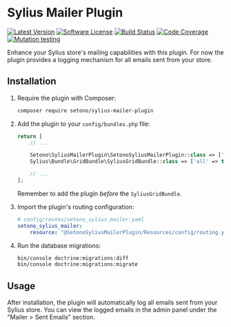 # Sylius Mailer Plugin

[![Latest Version][ico-version]][link-packagist]
[![Software License][ico-license]](LICENSE)
[![Build Status][ico-github-actions]][link-github-actions]
[![Code Coverage][ico-code-coverage]][link-code-coverage]
[![Mutation testing][ico-infection]][link-infection]

Enhance your Sylius store's mailing capabilities with this plugin. For now the plugin provides a logging mechanism for all emails sent from your store.

## Installation

1. Require the plugin with Composer:

    ```bash
    composer require setono/sylius-mailer-plugin
    ```

2. Add the plugin to your `config/bundles.php` file:

    ```php
    return [
        // ...
   
        Setono\SyliusMailerPlugin\SetonoSyliusMailerPlugin::class => ['all' => true],
        Sylius\Bundle\GridBundle\SyliusGridBundle::class => ['all' => true],
   
        // ...
    ];
    ```
   
    Remember to add the plugin _before_ the `SyliusGridBundle`.

3. Import the plugin's routing configuration:

    ```yaml
    # config/routes/setono_sylius_mailer.yaml
    setono_sylius_mailer:
        resource: "@SetonoSyliusMailerPlugin/Resources/config/routing.yaml"
    ```

4. Run the database migrations:

    ```bash
    bin/console doctrine:migrations:diff
    bin/console doctrine:migrations:migrate
    ```

## Usage

After installation, the plugin will automatically log all emails sent from your Sylius store. You can view the logged emails in the admin panel under the "Mailer > Sent Emails" section.


[ico-version]: https://poser.pugx.org/setono/sylius-mailer-plugin/v/stable
[ico-license]: https://poser.pugx.org/setono/sylius-mailer-plugin/license
[ico-github-actions]: https://github.com/Setono/sylius-mailer-plugin/workflows/build/badge.svg
[ico-code-coverage]: https://codecov.io/gh/Setono/sylius-mailer-plugin/branch/master/graph/badge.svg
[ico-infection]: https://img.shields.io/endpoint?style=flat&url=https%3A%2F%2Fbadge-api.stryker-mutator.io%2Fgithub.com%2FSetono%2Fsylius-mailer-plugin%2Fmaster

[link-packagist]: https://packagist.org/packages/setono/sylius-mailer-plugin
[link-github-actions]: https://github.com/Setono/sylius-mailer-plugin/actions
[link-code-coverage]: https://codecov.io/gh/Setono/sylius-mailer-plugin
[link-infection]: https://dashboard.stryker-mutator.io/reports/github.com/Setono/sylius-mailer-plugin/master
